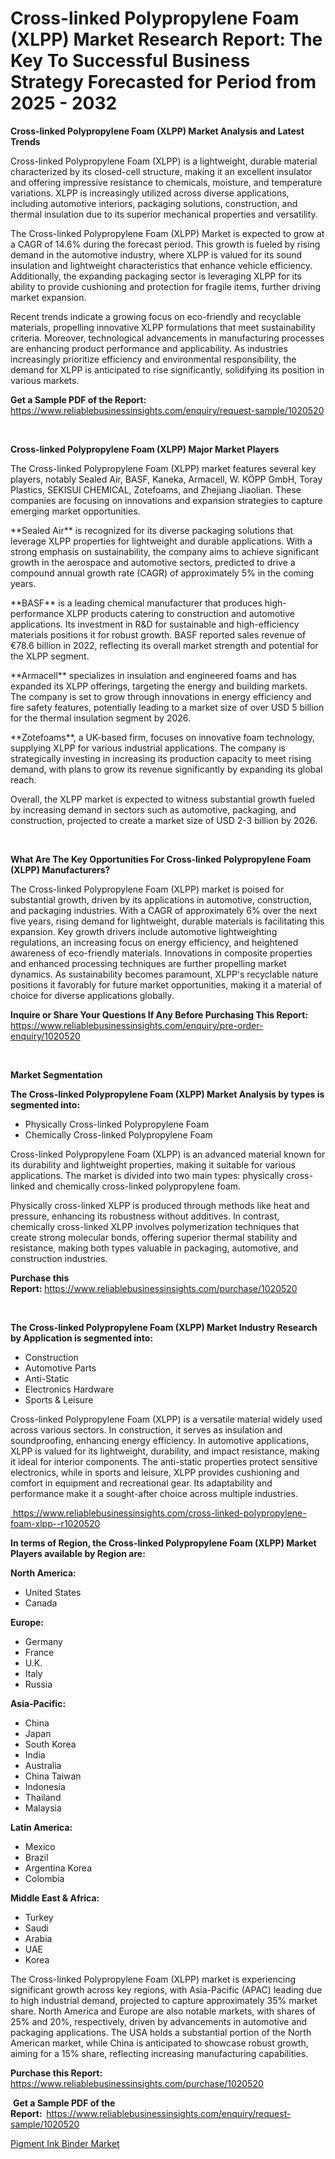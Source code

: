 <p><h1>Cross-linked Polypropylene Foam (XLPP) Market Research Report: The Key To Successful Business Strategy Forecasted for Period from 2025 - 2032</h1></p><p><strong>Cross-linked Polypropylene Foam (XLPP) Market Analysis and Latest Trends</strong></p>
<p><p>Cross-linked Polypropylene Foam (XLPP) is a lightweight, durable material characterized by its closed-cell structure, making it an excellent insulator and offering impressive resistance to chemicals, moisture, and temperature variations. XLPP is increasingly utilized across diverse applications, including automotive interiors, packaging solutions, construction, and thermal insulation due to its superior mechanical properties and versatility.</p><p>The Cross-linked Polypropylene Foam (XLPP) Market is expected to grow at a CAGR of 14.6% during the forecast period. This growth is fueled by rising demand in the automotive industry, where XLPP is valued for its sound insulation and lightweight characteristics that enhance vehicle efficiency. Additionally, the expanding packaging sector is leveraging XLPP for its ability to provide cushioning and protection for fragile items, further driving market expansion.</p><p>Recent trends indicate a growing focus on eco-friendly and recyclable materials, propelling innovative XLPP formulations that meet sustainability criteria. Moreover, technological advancements in manufacturing processes are enhancing product performance and applicability. As industries increasingly prioritize efficiency and environmental responsibility, the demand for XLPP is anticipated to rise significantly, solidifying its position in various markets.</p></p>
<p><strong>Get a Sample PDF of the Report:&nbsp;</strong> <a href="https://www.reliablebusinessinsights.com/enquiry/request-sample/1020520?utm_campaign=2319&utm_medium=2&utm_source=Github&utm_content=ia&utm_term=21032025&utm_id=cross-linked-polypropylene-foam-xlpp">https://www.reliablebusinessinsights.com/enquiry/request-sample/1020520</a></p>
<p>&nbsp;</p>
<p><strong>Cross-linked Polypropylene Foam (XLPP) Major Market Players</strong></p>
<p><p>The Cross-linked Polypropylene Foam (XLPP) market features several key players, notably Sealed Air, BASF, Kaneka, Armacell, W. KÖPP GmbH, Toray Plastics, SEKISUI CHEMICAL, Zotefoams, and Zhejiang Jiaolian. These companies are focusing on innovations and expansion strategies to capture emerging market opportunities.</p><p>**Sealed Air** is recognized for its diverse packaging solutions that leverage XLPP properties for lightweight and durable applications. With a strong emphasis on sustainability, the company aims to achieve significant growth in the aerospace and automotive sectors, predicted to drive a compound annual growth rate (CAGR) of approximately 5% in the coming years.</p><p>**BASF** is a leading chemical manufacturer that produces high-performance XLPP products catering to construction and automotive applications. Its investment in R&D for sustainable and high-efficiency materials positions it for robust growth. BASF reported sales revenue of €78.6 billion in 2022, reflecting its overall market strength and potential for the XLPP segment.</p><p>**Armacell** specializes in insulation and engineered foams and has expanded its XLPP offerings, targeting the energy and building markets. The company is set to grow through innovations in energy efficiency and fire safety features, potentially leading to a market size of over USD 5 billion for the thermal insulation segment by 2026.</p><p>**Zotefoams**, a UK-based firm, focuses on innovative foam technology, supplying XLPP for various industrial applications. The company is strategically investing in increasing its production capacity to meet rising demand, with plans to grow its revenue significantly by expanding its global reach.</p><p>Overall, the XLPP market is expected to witness substantial growth fueled by increasing demand in sectors such as automotive, packaging, and construction, projected to create a market size of USD 2-3 billion by 2026.</p></p>
<p>&nbsp;</p>
<p><strong>What Are The Key Opportunities For Cross-linked Polypropylene Foam (XLPP) Manufacturers?</strong></p>
<p><p>The Cross-linked Polypropylene Foam (XLPP) market is poised for substantial growth, driven by its applications in automotive, construction, and packaging industries. With a CAGR of approximately 6% over the next five years, rising demand for lightweight, durable materials is facilitating this expansion. Key growth drivers include automotive lightweighting regulations, an increasing focus on energy efficiency, and heightened awareness of eco-friendly materials. Innovations in composite properties and enhanced processing techniques are further propelling market dynamics. As sustainability becomes paramount, XLPP's recyclable nature positions it favorably for future market opportunities, making it a material of choice for diverse applications globally.</p></p>
<p><strong>Inquire or Share Your Questions If Any Before Purchasing This Report:</strong> <a href="https://www.reliablebusinessinsights.com/enquiry/pre-order-enquiry/1020520?utm_campaign=2319&utm_medium=2&utm_source=Github&utm_content=ia&utm_term=21032025&utm_id=cross-linked-polypropylene-foam-xlpp">https://www.reliablebusinessinsights.com/enquiry/pre-order-enquiry/1020520</a></p>
<p>&nbsp;</p>
<p><strong>Market Segmentation</strong></p>
<p><strong>The Cross-linked Polypropylene Foam (XLPP) Market Analysis by types is segmented into:</strong></p>
<p><ul><li>Physically Cross-linked Polypropylene Foam</li><li>Chemically Cross-linked Polypropylene Foam</li></ul></p>
<p><p>Cross-linked Polypropylene Foam (XLPP) is an advanced material known for its durability and lightweight properties, making it suitable for various applications. The market is divided into two main types: physically cross-linked and chemically cross-linked polypropylene foam. </p><p>Physically cross-linked XLPP is produced through methods like heat and pressure, enhancing its robustness without additives. In contrast, chemically cross-linked XLPP involves polymerization techniques that create strong molecular bonds, offering superior thermal stability and resistance, making both types valuable in packaging, automotive, and construction industries.</p></p>
<p><strong>Purchase this Report:&nbsp;</strong><a href="https://www.reliablebusinessinsights.com/purchase/1020520?utm_campaign=2319&utm_medium=2&utm_source=Github&utm_content=ia&utm_term=21032025&utm_id=cross-linked-polypropylene-foam-xlpp">https://www.reliablebusinessinsights.com/purchase/1020520</a></p>
<p>&nbsp;</p>
<p><strong>The Cross-linked Polypropylene Foam (XLPP) Market Industry Research by Application is segmented into:</strong></p>
<p><ul><li>Construction</li><li>Automotive Parts</li><li>Anti-Static</li><li>Electronics Hardware</li><li>Sports & Leisure</li></ul></p>
<p><p>Cross-linked Polypropylene Foam (XLPP) is a versatile material widely used across various sectors. In construction, it serves as insulation and soundproofing, enhancing energy efficiency. In automotive applications, XLPP is valued for its lightweight, durability, and impact resistance, making it ideal for interior components. The anti-static properties protect sensitive electronics, while in sports and leisure, XLPP provides cushioning and comfort in equipment and recreational gear. Its adaptability and performance make it a sought-after choice across multiple industries.</p></p>
<p><a href="https://www.reliablebusinessinsights.com/cross-linked-polypropylene-foam-xlpp--r1020520?utm_campaign=2319&utm_medium=2&utm_source=Github&utm_content=ia&utm_term=21032025&utm_id=cross-linked-polypropylene-foam-xlpp">&nbsp;https://www.reliablebusinessinsights.com/cross-linked-polypropylene-foam-xlpp--r1020520</a></p>
<p><strong>In terms of Region, the Cross-linked Polypropylene Foam (XLPP) Market Players available by Region are:</strong></p>
<p>
    <p> <strong> North America: </strong>
        <ul>
            <li>United States</li>
            <li>Canada</li>
        </ul>
        </p> 
    <p> <strong> Europe: </strong>
        <ul>
            <li>Germany</li>
            <li>France</li>
            <li>U.K.</li>
            <li>Italy</li>
            <li>Russia</li>
        </ul>
        </p> 
    <p> <strong> Asia-Pacific: </strong>
        <ul>
            <li>China</li>
            <li>Japan</li>
            <li>South Korea</li>
            <li>India</li>
            <li>Australia</li>
            <li>China Taiwan</li>
            <li>Indonesia</li>
            <li>Thailand</li>
            <li>Malaysia</li>
        </ul>
        </p> 
    <p> <strong> Latin America: </strong>
        <ul>
            <li>Mexico</li>
            <li>Brazil</li>
            <li>Argentina Korea</li>
            <li>Colombia</li>
        </ul>
        </p> 
    <p> <strong> Middle East & Africa: </strong>
        <ul>
            <li>Turkey</li>
            <li>Saudi</li>
            <li>Arabia</li>
            <li>UAE</li>
            <li>Korea</li>
        </ul>
    </p>
    </p>
<p><p>The Cross-linked Polypropylene Foam (XLPP) market is experiencing significant growth across key regions, with Asia-Pacific (APAC) leading due to high industrial demand, projected to capture approximately 35% market share. North America and Europe are also notable markets, with shares of 25% and 20%, respectively, driven by advancements in automotive and packaging applications. The USA holds a substantial portion of the North American market, while China is anticipated to showcase robust growth, aiming for a 15% share, reflecting increasing manufacturing capabilities.</p></p>
<p><strong>Purchase this Report: </strong><a href="https://www.reliablebusinessinsights.com/purchase/1020520?utm_campaign=2319&utm_medium=2&utm_source=Github&utm_content=ia&utm_term=21032025&utm_id=cross-linked-polypropylene-foam-xlpp">https://www.reliablebusinessinsights.com/purchase/1020520</a></p>
<p>&nbsp;<strong>Get a Sample PDF of the Report:&nbsp;&nbsp;</strong><a href="https://www.reliablebusinessinsights.com/enquiry/request-sample/1020520?utm_campaign=2319&utm_medium=2&utm_source=Github&utm_content=ia&utm_term=21032025&utm_id=cross-linked-polypropylene-foam-xlpp">https://www.reliablebusinessinsights.com/enquiry/request-sample/1020520</a></p>
<p><strong></strong></p>
<p><p><a href="https://github.com/oslieselotte2192/Market-Research-Report-List-1/blob/main/pigment-ink-binder-market.md?utm_campaign=2319&utm_medium=2&utm_source=Github&utm_content=ia&utm_term=21032025&utm_id=cross-linked-polypropylene-foam-xlpp">Pigment Ink Binder Market</a></p></p>